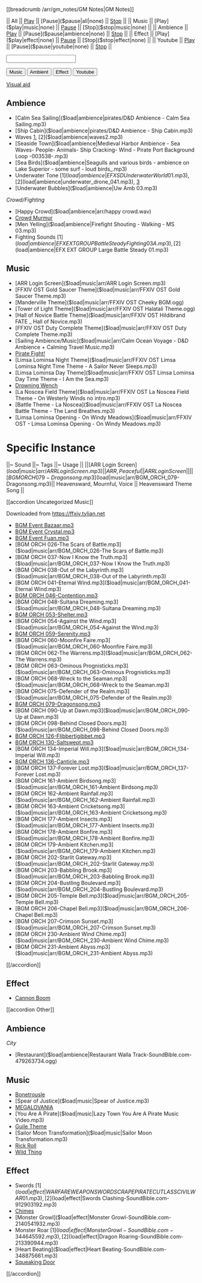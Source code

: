 [[breadcrumb /arr/gm_notes/GM Notes|GM Notes]]

<script type="module">
    import { init_links, init_soundboard } from "/static/js/common/visual_aid_backend.js";
    init_links();
    init_soundboard();
</script>

|| All || [Play]($play|all|none) || [Pause]($pause|all|none) || [Stop]($stop|all|none) ||
|| Music || [Play]($play|music|none) || [Pause]($pause|music|none) || [Stop]($stop|music|none) ||
|| Ambience || [Play]($play|ambience|none) || [Pause]($pause|ambience|none) || [Stop]($stop|ambience|none) ||
|| Effect || [Play]($play|effect|none) || [Pause]($pause|effect|none) || [Stop]($stop|effect|none) ||
|| Youtube || [Play]($play|youtube|none) || [Pause]($pause|youtube|none) || [Stop]($stop|youtube|none) ||

<p><input type="text" id="custom_soundboard_url"><br>
 
<p><button id="custom_music_button">Music</button> 
<button id="custom_ambient_button">Ambient</button> 
<button id="custom_effect_button">Effect</button> 
<button id="custom_youtube_button">Youtube</button> 

[Visual aid](/visual_aid)

## Ambience

* [Calm Sea Sailing]($load|ambience|pirates/D&D Ambience - Calm Sea Sailing.mp3)
* [Ship Cabin]($load|ambience|pirates/D&D Ambience - Ship Cabin.mp3)
* Waves [1]($load|ambience|waves1.mp3), [2]($load|ambience|waves2.mp3)
* [Seaside Town]($load|ambience|Medieval Harbor Ambience - Sea Waves- People- Animals- Ship Cracking- Wind - Pirate Port Background Loop -003538-.mp3)
* [Sea Birds]($load|ambience|Seagulls and various birds - ambience on Lake Superior - some surf - loud birds_.mp3)
* Underwater Tone [1]($load|ambience|EFX SD Underwater World 01.mp3), [2]($load|ambience|underwater_drone_041.mp3), [3]($load|ambience|underwater_drone_042.mp3)
* [Underwater Bubbles]($load|ambience|Uw Amb 03.mp3)

*Crowd/Fighting*

* [Happy Crowd]($load|ambience|arr/happy crowd.wav)
* [Crowd Murmur]($load|ambience|crown_murmur_male.mp3)
* [Men Yelling]($load|ambience|Firefight Shouting - Walking - MS 03.mp3)
* Fighting Sounds [1]($load|ambience|EFX EXT GROUP Battle Steady Fighting 03 A.mp3), [2]($load|ambience|EFX EXT GROUP Large Battle Steady 01.mp3)

## Music

* [ARR Login Screen]($load|music|arr/ARR Login Screen.mp3)
* [FFXIV OST Gold Saucer Theme]($load|music|arr/FFXIV OST Gold Saucer Theme.mp3)
* [Manderville Theme]($load|music|arr/FFXIV OST Cheeky BGM.ogg)
* [Tower of Light Theme]($load|music|arr/FFXIV OST Halatali Theme.ogg)
* [Hall of Novice Battle Theme]($load|music|arr/FFXIV OST Hildibrand FATE _ Hall of Novice.mp3)
* [FFXIV OST Duty Complete Theme]($load|music|arr/FFXIV OST Duty Complete Theme.mp3)
* [Sailing Ambience/Music]($load|music|arr/Calm Ocean Voyage - D&D Ambience + Calming Travel Music.mp3)
* [Pirate Fight!]($load|music|arr/pirate_fight.mp3)
* [Limsa Lominsa Night Theme]($load|music|arr/FFXIV OST Limsa Lominsa Night Time Theme - A Sailor Never Sleeps.mp3)
* [Limsa Lominsa Day Theme]($load|music|arr/FFXIV OST Limsa Lominsa Day Time Theme - I Am the Sea.mp3)
* [Drowning Wench]($load|music|arr/drowning_wench.mp3)
* [La Noscea Field Theme]($load|music|arr/FFXIV OST La Noscea Field Theme - On Westerly Winds no intro.mp3)
* [Battle Theme - La Noscea]($load|music|arr/FFXIV OST La Noscea Battle Theme - The Land Breathes.mp3)
* [Limsa Lominsa Opening - On Windy Meadows]($load|music|arr/FFXIV OST - Limsa Lominsa Opening - On Windy Meadows.mp3)

# Specific Instance
||~ Sound ||~ Tags ||~ Usage ||
||[ARR Login Screen]($load|music|arr/ARR Login Screen.mp3) || ARR, Peaceful || ARR Login Screen ||
||[BGM ORCH 079-Dragonsong.mp3]($load|music|arr/BGM_ORCH_079-Dragonsong.mp3)|| Heavensward, Mournful, Voice || Heavensward Theme Song ||

[[accordion Uncategorized Music]]

Downloaded from <https://ffxiv.tylian.net>

* [BGM Event Bazaar.mp3]($load|music|arr/BGM_Event_Bazaar.mp3)
* [BGM Event Crystal.mp3]($load|music|arr/BGM_Event_Crystal.mp3)
* [BGM Event Fuan.mp3]($load|music|arr/BGM_Event_Fuan.mp3)
* [BGM ORCH 026-The Scars of Battle.mp3]($load|music|arr/BGM_ORCH_026-The Scars of Battle.mp3)
* [BGM ORCH 037-Now I Know the Truth.mp3]($load|music|arr/BGM_ORCH_037-Now I Know the Truth.mp3)
* [BGM ORCH 038-Out of the Labyrinth.mp3]($load|music|arr/BGM_ORCH_038-Out of the Labyrinth.mp3)
* [BGM ORCH 041-Eternal Wind.mp3]($load|music|arr/BGM_ORCH_041-Eternal Wind.mp3)
* [BGM ORCH 046-Contention.mp3]($load|music|arr/BGM_ORCH_046-Contention.mp3)
* [BGM ORCH 048-Sultana Dreaming.mp3]($load|music|arr/BGM_ORCH_048-Sultana Dreaming.mp3)
* [BGM ORCH 053-Shelter.mp3]($load|music|arr/BGM_ORCH_053-Shelter.mp3)
* [BGM ORCH 054-Against the Wind.mp3]($load|music|arr/BGM_ORCH_054-Against the Wind.mp3)
* [BGM ORCH 059-Serenity.mp3]($load|music|arr/BGM_ORCH_059-Serenity.mp3)
* [BGM ORCH 060-Moonfire Faire.mp3]($load|music|arr/BGM_ORCH_060-Moonfire Faire.mp3)
* [BGM ORCH 062-The Warrens.mp3]($load|music|arr/BGM_ORCH_062-The Warrens.mp3)
* [BGM ORCH 063-Ominous Prognisticks.mp3]($load|music|arr/BGM_ORCH_063-Ominous Prognisticks.mp3)
* [BGM ORCH 068-Wreck to the Seaman.mp3]($load|music|arr/BGM_ORCH_068-Wreck to the Seaman.mp3)
* [BGM ORCH 075-Defender of the Realm.mp3]($load|music|arr/BGM_ORCH_075-Defender of the Realm.mp3)
* [BGM ORCH 079-Dragonsong.mp3]($load|music|arr/BGM_ORCH_079-Dragonsong.mp3)
* [BGM ORCH 090-Up at Dawn.mp3]($load|music|arr/BGM_ORCH_090-Up at Dawn.mp3)
* [BGM ORCH 098-Behind Closed Doors.mp3]($load|music|arr/BGM_ORCH_098-Behind Closed Doors.mp3)
* [BGM ORCH 126-Flibbertigibbet.mp3]($load|music|arr/BGM_ORCH_126-Flibbertigibbet.mp3)
* [BGM ORCH 130-Saltswept.mp3]($load|music|arr/BGM_ORCH_130-Saltswept.mp3)
* [BGM ORCH 134-Imperial Will.mp3]($load|music|arr/BGM_ORCH_134-Imperial Will.mp3)
* [BGM ORCH 136-Canticle.mp3]($load|music|arr/BGM_ORCH_136-Canticle.mp3)
* [BGM ORCH 137-Forever Lost.mp3]($load|music|arr/BGM_ORCH_137-Forever Lost.mp3)
* [BGM ORCH 161-Ambient Birdsong.mp3]($load|music|arr/BGM_ORCH_161-Ambient Birdsong.mp3)
* [BGM ORCH 162-Ambient Rainfall.mp3]($load|music|arr/BGM_ORCH_162-Ambient Rainfall.mp3)
* [BGM ORCH 163-Ambient Cricketsong.mp3]($load|music|arr/BGM_ORCH_163-Ambient Cricketsong.mp3)
* [BGM ORCH 177-Ambient Insects.mp3]($load|music|arr/BGM_ORCH_177-Ambient Insects.mp3)
* [BGM ORCH 178-Ambient Bonfire.mp3]($load|music|arr/BGM_ORCH_178-Ambient Bonfire.mp3)
* [BGM ORCH 179-Ambient Kitchen.mp3]($load|music|arr/BGM_ORCH_179-Ambient Kitchen.mp3)
* [BGM ORCH 202-Starlit Gateway.mp3]($load|music|arr/BGM_ORCH_202-Starlit Gateway.mp3)
* [BGM ORCH 203-Babbling Brook.mp3]($load|music|arr/BGM_ORCH_203-Babbling Brook.mp3)
* [BGM ORCH 204-Bustling Boulevard.mp3]($load|music|arr/BGM_ORCH_204-Bustling Boulevard.mp3)
* [BGM ORCH 205-Temple Bell.mp3]($load|music|arr/BGM_ORCH_205-Temple Bell.mp3)
* [BGM ORCH 206-Chapel Bell.mp3]($load|music|arr/BGM_ORCH_206-Chapel Bell.mp3)
* [BGM ORCH 207-Crimson Sunset.mp3]($load|music|arr/BGM_ORCH_207-Crimson Sunset.mp3)
* [BGM ORCH 230-Ambient Wind Chime.mp3]($load|music|arr/BGM_ORCH_230-Ambient Wind Chime.mp3)
* [BGM ORCH 231-Ambient Abyss.mp3]($load|music|arr/BGM_ORCH_231-Ambient Abyss.mp3)

[[/accordion]]

## Effect

* [Cannon Boom]($load|effect|arr/cannon_1.ogg)

[[accordion Other]]

## Ambience

*City*

* [Restaurant]($load|ambience|Restaurant Walla Track-SoundBible.com-479263734.ogg)

## Music

* [Bonetrousle]($load|music|Bonetrousle.mp3)
* [Spear of Justice]($load|music|Spear of Justice.mp3)
* [MEGALOVANIA]($load|music|MEGALOVANIA.mp3)
* [You Are A Pirate]($load|music|Lazy Town You Are A Pirate Music Video.mp3)
* [Guile Theme]($load|music|guile_theme.mp3)
* [Sailor Moon Transformation]($load|music|Sailor Moon Transformation.mp3)
* [Rick Roll]($load|youtube|https://www.youtube.com/watch?v=oHg5SJYRHA0)
* [Wild Thing]($load|effect|https://www.youtube.com/watch?v=tFh0J8Ph18U)

## Effect

* Swords [1]($load|effect|WARFARE WEAPON SWORD SCRAPE PIRATE CUTLASS CIVIL WAR 01.mp3), [2]($load|effect|Swords Clashing-SoundBible.com-912903192.mp3)
* [Chimes]($load|effect|chimes.mp3)
* [Monster Growl]($load|effect|Monster Growl-SoundBible.com-2140541932.mp3)
* Monster Roar [1]($load|effect|Monster Growl-SoundBible.com-344645592.mp3), [2]($load|effect|Dragon Roaring-SoundBible.com-213390944.mp3)
* [Heart Beating]($load|effect|Heart Beating-SoundBible.com-348875661.mp3)
* [Squeaking Door]($load|effect|Sqeaking_door-Sarasprella-1653672487.mp3)

[[/accordion]]